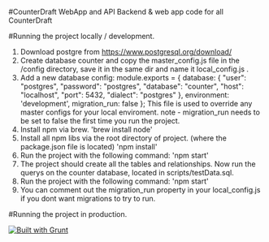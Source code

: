 #CounterDraft WebApp and API
Backend & web app code for all CounterDraft

#Running the project locally / development.
1. Download postgre from https://www.postgresql.org/download/
2. Create database counter and copy the master_config.js file in the /config directory, save it in the same dir and name it local_config.js .
3. Add a new database config:
	module.exports = {
	    database: {
	        "user": "postgres",
	        "password": "postgres",
	        "database": "counter",
	        "host": "localhost",
	        "port": 5432,
	        "dialect": "postgres"
	    },
	    environment: 'development',
	    migration_run: false
	};
	This file is used to override any master configs for your local enviroment.
	note - migration_run needs to be set to false the first time you run the project.
4. Install npm via brew. 
	'brew install node'
5. Install all npm libs via the root directory of project. (where the package.json file is located)
	'npm install'
6. Run the project with the following command:
	'npm start'
7. The project should create all the tables and relationships. Now run the querys on the counter database, located in scripts/testData.sql.
8. Run the project with the following command:
	'npm start'
9. You can comment out the migration_run property in your local_config.js if you dont want migrations to try to run.

#Running the project in production.


[![Built with Grunt](https://cdn.gruntjs.com/builtwith.png)](http://gruntjs.com/)

